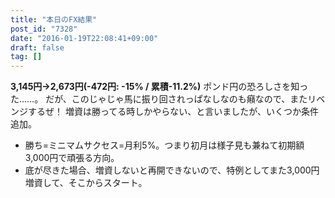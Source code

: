 ```yaml
---
title: "本日のFX結果"
post_id: "7328"
date: "2016-01-19T22:08:41+09:00"
draft: false
tag: []
---
```



**3,145円→2,673円(-472円: -15% / 累積-11.2%)** ポンド円の恐ろしさを知った……。 だが、このじゃじゃ馬に振り回されっぱなしなのも癪なので、またリベンジするぜ！  増資は勝ってる時しかやらない、と言いましたが、いくつか条件追加。

  * 勝ち=ミニマムサクセス=月利5%。つまり初月は様子見も兼ねて初期額3,000円で頑張る方向。
  * 底が尽きた場合、増資しないと再開できないので、特例としてまた3,000円増資して、そこからスタート。
